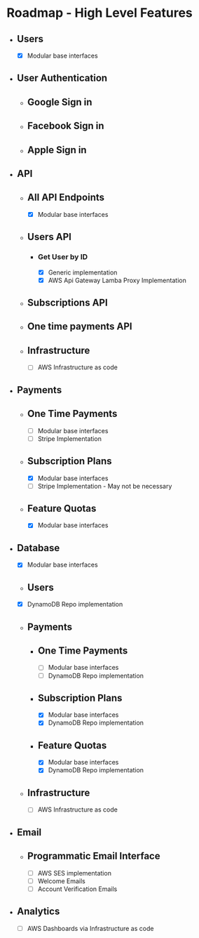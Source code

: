 # Roadmap - High Level Features

- ## Users
  - [x] Modular base interfaces
- ## User Authentication

  - ## Google Sign in
  - ## Facebook Sign in
  - ## Apple Sign in

- ## API

  - ## All API Endpoints

    - [x] Modular base interfaces

  - ## Users API
    - ### Get User by ID
      - [x] Generic implementation
      - [x] AWS Api Gateway Lamba Proxy Implementation
  - ## Subscriptions API
  - ## One time payments API

  - ## Infrastructure
    - [ ] AWS Infrastructure as code

- ## Payments

  - ## One Time Payments
    - [ ] Modular base interfaces
    - [ ] Stripe Implementation
  - ## Subscription Plans
    - [x] Modular base interfaces
    - [ ] Stripe Implementation - May not be necessary
  - ## Feature Quotas
    - [x] Modular base interfaces

- ## Database

  - [x] Modular base interfaces
  - ## Users
  - [x] DynamoDB Repo implementation
  - ## Payments
    - ## One Time Payments
      - [ ] Modular base interfaces
      - [ ] DynamoDB Repo implementation
    - ## Subscription Plans
      - [x] Modular base interfaces
      - [x] DynamoDB Repo implementation
    - ## Feature Quotas
      - [x] Modular base interfaces
      - [x] DynamoDB Repo implementation
  - ## Infrastructure
    - [ ] AWS Infrastructure as code

- ## Email

  - ## Programmatic Email Interface
    - [ ] AWS SES implementation
    - [ ] Welcome Emails
    - [ ] Account Verification Emails

- ## Analytics
  - [ ] AWS Dashboards via Infrastructure as code
